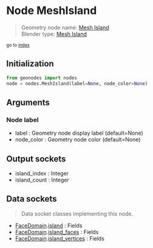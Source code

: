 
# Node MeshIsland

> Geometry node name: [Mesh Island](https://docs.blender.org/manual/en/latest/modeling/geometry_nodes/mesh/mesh_island.html)<br>
  Blender type: [Mesh Island](https://docs.blender.org/api/current/bpy.types.GeometryNodeInputMeshIsland.html)
  
<sub>go to [index](/docs/index.md)</sub>

## Initialization

```python
from geonodes import nodes
node = nodes.MeshIsland(label=None, node_color=None)
```



## Arguments


### Node label

- label : Geometry node display label (default=None)
- node_color : Geometry node color (default=None)

## Output sockets

- island_index : Integer
- island_count : Integer

## Data sockets

> Data socket classes implementing this node.
  
  
- [FaceDomain](/docs/FaceDomain.md).[island](/docs/FaceDomain.md#island) : Fields
- [FaceDomain](/docs/FaceDomain.md).[island_faces](/docs/FaceDomain.md#island_faces) : Fields
- [FaceDomain](/docs/FaceDomain.md).[island_vertices](/docs/FaceDomain.md#island_vertices) : Fields
  
